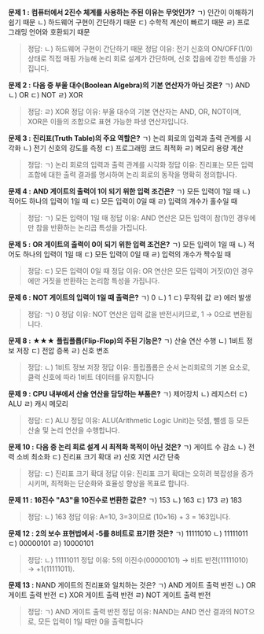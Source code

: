 **문제 1 :**
**컴퓨터에서 2진수 체계를 사용하는 주된 이유는 무엇인가?**
ㄱ) 인간이 이해하기 쉽기 때문
ㄴ) 하드웨어 구현이 간단하기 때문
ㄷ) 수학적 계산이 빠르기 때문
ㄹ) 프로그래밍 언어와 호환되기 때문

> 정답: ㄴ) 하드웨어 구현이 간단하기 때문
> 정답 이유: 전기 신호의 ON/OFF(1/0) 상태로 직접 매핑 가능해 논리 회로 설계가 간단하며, 신호 잡음에 강한 특성을 가집니다. 

**문제 2 :**
**다음 중 부울 대수(Boolean Algebra)의 기본 연산자가 아닌 것은?**
ㄱ) AND
ㄴ) OR
ㄷ) NOT
ㄹ) XOR

> 정답: ㄹ) XOR
> 정답 이유: 부울 대수의 기본 연산자는 AND, OR, NOT이며,
> XOR은 이들의 조합으로 표현 가능한 파생 연산자입니다. 

**문제 3 :**
**진리표(Truth Table)의 주요 역할은?**
ㄱ) 논리 회로의 입력과 출력 관계를 시각화
ㄴ) 전기 신호의 강도를 측정
ㄷ) 프로그래밍 코드 최적화
ㄹ) 메모리 용량 계산

> 정답: ㄱ) 논리 회로의 입력과 출력 관계를 시각화
> 정답 이유: 진리표는 모든 입력 조합에 대한 출력 결과를 명시하여 논리 회로의 동작을 명확히 정의합니다. 

**문제 4 :**
**AND 게이트의 출력이 1이 되기 위한 입력 조건은?**
ㄱ) 모든 입력이 1일 때
ㄴ) 적어도 하나의 입력이 1일 때
ㄷ) 모든 입력이 0일 때
ㄹ) 입력의 개수가 홀수일 때

> 정답: ㄱ) 모든 입력이 1일 때
> 정답 이유: AND 연산은 모든 입력이 참(1)인 경우에만 참을 반환하는 논리곱 특성을 가집니다. 

**문제 5 :**
**OR 게이트의 출력이 0이 되기 위한 입력 조건은?**
ㄱ) 모든 입력이 1일 때
ㄴ) 적어도 하나의 입력이 1일 때
ㄷ) 모든 입력이 0일 때
ㄹ) 입력의 개수가 짝수일 때

> 정답: ㄷ) 모든 입력이 0일 때
> 정답 이유: OR 연산은 모든 입력이 거짓(0)인 경우에만 거짓을 반환하는 논리합 특성을 가집니다. 

**문제 6 :**
**NOT 게이트의 입력이 1일 때 출력은?**
ㄱ) 0
ㄴ) 1
ㄷ) 무작위 값
ㄹ) 에러 발생

> 정답: ㄱ) 0
> 정답 이유: NOT 연산은 입력 값을 반전시키므로, 1 → 0으로 변환됩니다.

**문제 8 :** ★★★
**플립플롭(Flip-Flop)의 주된 기능은?**
ㄱ) 산술 연산 수행
ㄴ) 1비트 정보 저장
ㄷ) 전압 증폭
ㄹ) 신호 변조

> 정답: ㄴ) 1비트 정보 저장
> 정답 이유: 플립플롭은 순서 논리회로의 기본 요소로, 클럭 신호에 따라 1비트 데이터를 유지합니다

**문제 9 :**
**CPU 내부에서 산술 연산을 담당하는 부품은?**
ㄱ) 제어장치
ㄴ) 레지스터
ㄷ) ALU
ㄹ) 캐시 메모리

> 정답: ㄷ) ALU
> 정답 이유: ALU(Arithmetic Logic Unit)는 덧셈, 뺄셈 등 모든 산술 및 논리 연산을 수행합니다. 

**문제 10 :**
**다음 중 논리 회로 설계 시 최적화 목적이 아닌 것은?**
ㄱ) 게이트 수 감소
ㄴ) 전력 소비 최소화
ㄷ) 진리표 크기 확대
ㄹ) 신호 지연 시간 단축

> 정답: ㄷ) 진리표 크기 확대
> 정답 이유: 진리표 크기 확대는 오히려 복잡성을 증가시키며, 최적화는 단순화와 효율성 향상을 목표로 합니다. 

**문제 11 :**
**16진수 "A3"을 10진수로 변환한 값은?**
ㄱ) 153
ㄴ) 163
ㄷ) 173
ㄹ) 183

> 정답: ㄴ) 163
> 정답 이유: A=10, 3=3이므로 (10×16) + 3 = 163입니다. 

**문제 12 :**
**2의 보수 표현법에서 -5를 8비트로 표기한 것은?**
ㄱ) 11111010
ㄴ) 11111011
ㄷ) 00000101
ㄹ) 10000101

> 정답: ㄴ) 11111011
> 정답 이유: 5의 이진수(00000101) → 비트 반전(11111010) → +1(11111011).

**문제 13 :**
NAND 게이트의 진리표와 일치하는 것은?
ㄱ) AND 게이트 출력 반전
ㄴ) OR 게이트 출력 반전
ㄷ) XOR 게이트 출력 반전
ㄹ) NOT 게이트 출력 반전

> 정답: ㄱ) AND 게이트 출력 반전
> 정답 이유: NAND는 AND 연산 결과의 NOT으로, 모든 입력이 1일 때만 0을 출력합니다